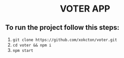 <h1 align="center">VOTER APP</h1>

## To run the project follow this steps:

1. `git clone https://github.com/xokcton/voter.git`
1. `cd voter && npm i`
1. `npm start`
